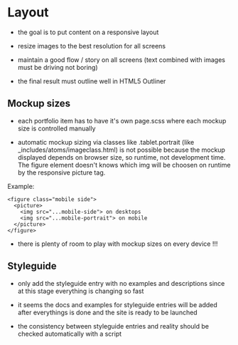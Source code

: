 # Layout

- the goal is to put content on a responsive layout

- resize images to the best resolution for all screens

- maintain a good flow / story on all screens (text combined with images must be driving not boring)

- the final result must outline well in HTML5 Outliner


## Mockup sizes

- each portfolio item has to have it's own page.scss where each mockup size is controlled manually

- automatic mockup sizing via classes like .tablet.portrait (like _includes/atoms/imageclass.html) is not possible because the mockup displayed depends on browser size, so runtime, not development time. The figure element doesn't knows which img will be choosen on runtime by the responsive picture tag.

Example:

```
<figure class="mobile side">
  <picture>
    <img src="...mobile-side"> on desktops
    <img src="...mobile-portrait"> on mobile
  </picture>
</figure>
```

- there is plenty of room to play with mockup sizes on every device !!!


## Styleguide

- only add the styleguide entry with no examples and descriptions since at this stage everything is changing so fast

- it seems the docs and examples for styleguide entries will be added after everythings is done and the site is ready to be launched

- the consistency between styleguide entries and reality should be checked automatically with a script

